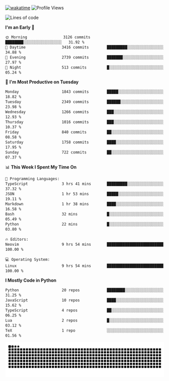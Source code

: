 [![wakatime](https://wakatime.com/badge/user/b920b284-3cde-4cd4-b72e-f7f22d050b16.svg)](https://wakatime.com/@b920b284-3cde-4cd4-b72e-f7f22d050b16)
![Profile Views](http://img.shields.io/badge/Profile%20Views-4586-blue)
<!--START_SECTION:waka-->
![Lines of code](https://img.shields.io/badge/From%20Hello%20World%20I%27ve%20Written-8.8%20million%20lines%20of%20code-blue)

**I'm an Early 🐤** 

```text
🌞 Morning                3126 commits        ████████░░░░░░░░░░░░░░░░░   31.92 % 
🌆 Daytime                3416 commits        █████████░░░░░░░░░░░░░░░░   34.88 % 
🌃 Evening                2739 commits        ███████░░░░░░░░░░░░░░░░░░   27.97 % 
🌙 Night                  513 commits         █░░░░░░░░░░░░░░░░░░░░░░░░   05.24 % 
```
📅 **I'm Most Productive on Tuesday** 

```text
Monday                   1843 commits        █████░░░░░░░░░░░░░░░░░░░░   18.82 % 
Tuesday                  2349 commits        ██████░░░░░░░░░░░░░░░░░░░   23.98 % 
Wednesday                1266 commits        ███░░░░░░░░░░░░░░░░░░░░░░   12.93 % 
Thursday                 1016 commits        ███░░░░░░░░░░░░░░░░░░░░░░   10.37 % 
Friday                   840 commits         ██░░░░░░░░░░░░░░░░░░░░░░░   08.58 % 
Saturday                 1758 commits        ████░░░░░░░░░░░░░░░░░░░░░   17.95 % 
Sunday                   722 commits         ██░░░░░░░░░░░░░░░░░░░░░░░   07.37 % 
```


📊 **This Week I Spent My Time On** 

```text
💬 Programming Languages: 
TypeScript               3 hrs 41 mins       █████████░░░░░░░░░░░░░░░░   37.32 % 
JSON                     1 hr 53 mins        █████░░░░░░░░░░░░░░░░░░░░   19.11 % 
Markdown                 1 hr 38 mins        ████░░░░░░░░░░░░░░░░░░░░░   16.58 % 
Bash                     32 mins             █░░░░░░░░░░░░░░░░░░░░░░░░   05.49 % 
Python                   22 mins             █░░░░░░░░░░░░░░░░░░░░░░░░   03.80 % 

🔥 Editors: 
Neovim                   9 hrs 54 mins       █████████████████████████   100.00 % 

💻 Operating System: 
Linux                    9 hrs 54 mins       █████████████████████████   100.00 % 
```

**I Mostly Code in Python** 

```text
Python                   20 repos            ████████░░░░░░░░░░░░░░░░░   31.25 % 
JavaScript               10 repos            ████░░░░░░░░░░░░░░░░░░░░░   15.62 % 
TypeScript               4 repos             ██░░░░░░░░░░░░░░░░░░░░░░░   06.25 % 
Lua                      2 repos             █░░░░░░░░░░░░░░░░░░░░░░░░   03.12 % 
TeX                      1 repo              ░░░░░░░░░░░░░░░░░░░░░░░░░   01.56 % 
```




<!--END_SECTION:waka-->
![Snake animation](https://raw.githubusercontent.com/timmypidashev/timmypidashev/main/commits.svg)
